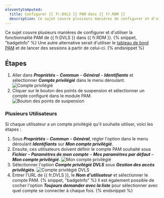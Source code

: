 ```yaml
---
eleventyComputed:
  title: Configurer {{ fr.DVLS }} PAM dans {{ fr.RDM }}
  description: Ce sujet couvre plusieurs manières de configurer et d'utiliser la fonctionnalité PAM de {{ fr.DVLS }} dans {{ fr.RDM }}
---
```

Ce sujet couvre plusieurs manières de configurer et d'utiliser la fonctionnalité PAM de {{ fr.DVLS }} dans {{ fr.RDM }}.
{% snippet, "badgeInfo" %}
Une autre alternative serait d'utiliser le [tableau de bord PAM](/rdm/commands/view/panels/pam-dashboard/) et de lancer des sessions à partir de celui-ci.
{% endsnippet %}

## Étapes
1. Aller dans ***Propriétés*** – ***Commun*** – ***Général*** – ***Identifiants*** et sélectionner ***Compte privilégié*** dans le menu déroulant.
![Compte privilégié](https://cdnweb.devolutions.net/docs/docs_en_kb_KB0051.png)
1. Cliquer sur le bouton des points de suspension et sélectionner un compte configuré dans le module PAM.
![Bouton des points de suspension](https://cdnweb.devolutions.net/docs/docs_en_kb_KB0052.png)

### Plusieurs Utilisateurs
Si chaque utilisateur a un compte privilégié qu'il souhaite utiliser, voici les étapes :
1. Sous ***Propriétés*** – ***Commun*** – ***Général***, régler l'option dans le menu déroulant ***Identifiants*** sur ***Mon compte privilégié***.
1. Ensuite, ces utilisateurs doivent définir le compte PAM souhaité sous ***Fichier*** – ***Paramètres de mon compte*** – ***Mes paramètres par défaut*** – ***Mon compte privilégié***.
![Mon compte privilégié](https://cdnweb.devolutions.net/docs/docs_en_kb_KB0053.png)
1. Sélectionner l'option ***Compte privilégié DVLS*** sous ***Gestion des accès privilégiés***.
![Compte privilégié DVLS](https://cdnweb.devolutions.net/docs/docs_en_kb_KB0054.png)
1. Entrer l'URL de {{ fr.DVLS }}, le ***Nom d'utilisateur*** et sélectionner le compte PAM.
{% snippet, "badgeInfo" %}
Il est également possible de cocher l'option ***Toujours demander avec la liste*** pour sélectionner avec quel compte se connecter à chaque fois.
{% endsnippet %}
